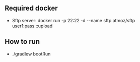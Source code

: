## Required docker
* Sftp server: docker run -p 22:22 -d --name sftp atmoz/sftp user1:pass:::upload
## How to run
* ./gradlew bootRun